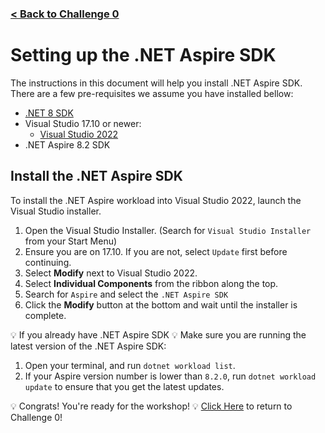 ### [< Back to Challenge 0](../../Challenge-00.md)

# Setting up the .NET Aspire SDK

The instructions in this document will help you install .NET Aspire SDK. There are a few pre-requisites we assume you have installed bellow:

- [.NET 8 SDK](https://dotnet.microsoft.com/download/dotnet/8.0)
- Visual Studio 17.10 or newer:
  - [Visual Studio 2022](https://visualstudio.microsoft.com/vs/)
- .NET Aspire 8.2 SDK

## Install the .NET Aspire SDK

To install the .NET Aspire workload into Visual Studio 2022, launch the Visual Studio installer.

1. Open the Visual Studio Installer. (Search for `Visual Studio Installer` from your Start Menu)
1. Ensure you are on 17.10. If you are not, select `Update` first before continuing.
1. Select **Modify** next to Visual Studio 2022.
1. Select **Individual Components** from the ribbon along the top.
1. Search for `Aspire` and select the `.NET Aspire SDK`
1. Click the **Modify** button at the bottom and wait until the installer is complete.

:bulb: If you already have .NET Aspire SDK :bulb:
Make sure you are running the latest version of the .NET Aspire SDK:

1. Open your terminal, and run `dotnet workload list`.
1. If your Aspire version number is lower than `8.2.0`, run `dotnet workload update` to ensure that you get the latest updates.


:bulb: Congrats! You're ready for the workshop! :bulb: [Click Here](../../Challenge-00.md) to return to Challenge 0!